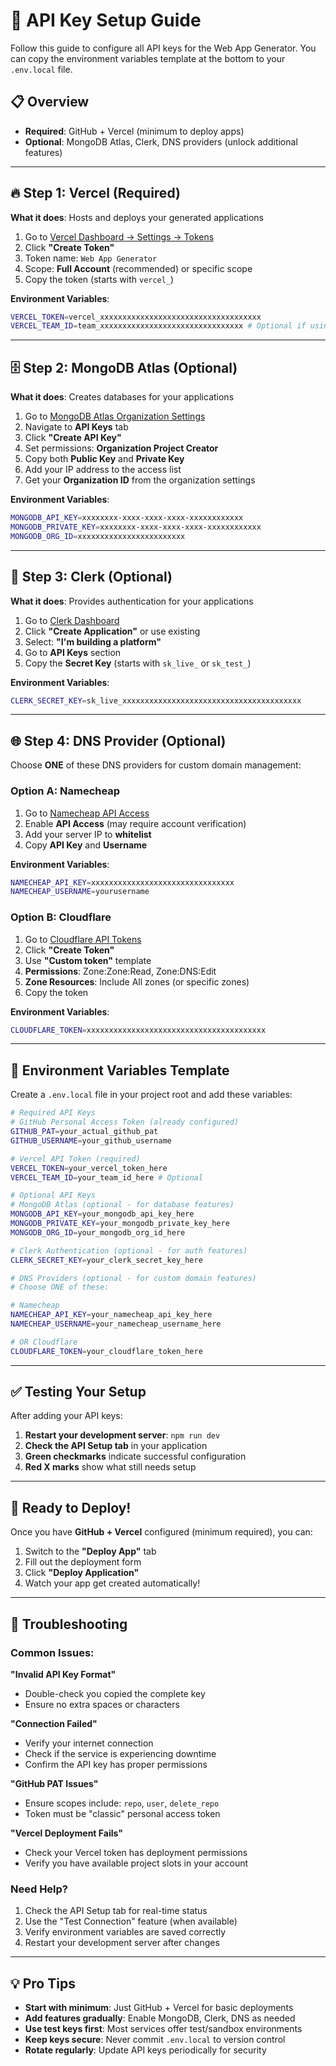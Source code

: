 # 🔑 API Key Setup Guide

Follow this guide to configure all API keys for the Web App Generator. You can copy the environment variables template at the bottom to your `.env.local` file.

## 📋 Overview

- **Required**: GitHub + Vercel (minimum to deploy apps)
- **Optional**: MongoDB Atlas, Clerk, DNS providers (unlock additional features)

---

## 🔥 **Step 1: Vercel** (Required)

**What it does**: Hosts and deploys your generated applications

1. Go to [Vercel Dashboard → Settings → Tokens](https://vercel.com/account/tokens)
2. Click **"Create Token"**
3. Token name: `Web App Generator`
4. Scope: **Full Account** (recommended) or specific scope
5. Copy the token (starts with `vercel_`)

**Environment Variables**:
```bash
VERCEL_TOKEN=vercel_xxxxxxxxxxxxxxxxxxxxxxxxxxxxxxxxxxxx
VERCEL_TEAM_ID=team_xxxxxxxxxxxxxxxxxxxxxxxxxxxxxxxx # Optional if using team
```

---

## 🗄️ **Step 2: MongoDB Atlas** (Optional)

**What it does**: Creates databases for your applications

1. Go to [MongoDB Atlas Organization Settings](https://cloud.mongodb.com/v2/organization/settings/api)
2. Navigate to **API Keys** tab
3. Click **"Create API Key"**
4. Set permissions: **Organization Project Creator**
5. Copy both **Public Key** and **Private Key**
6. Add your IP address to the access list
7. Get your **Organization ID** from the organization settings

**Environment Variables**:
```bash
MONGODB_API_KEY=xxxxxxxx-xxxx-xxxx-xxxx-xxxxxxxxxxxx
MONGODB_PRIVATE_KEY=xxxxxxxx-xxxx-xxxx-xxxx-xxxxxxxxxxxx
MONGODB_ORG_ID=xxxxxxxxxxxxxxxxxxxxxxxx
```

---

## 🔐 **Step 3: Clerk** (Optional)

**What it does**: Provides authentication for your applications

1. Go to [Clerk Dashboard](https://dashboard.clerk.com)
2. Click **"Create Application"** or use existing
3. Select: **"I'm building a platform"**
4. Go to **API Keys** section
5. Copy the **Secret Key** (starts with `sk_live_` or `sk_test_`)

**Environment Variables**:
```bash
CLERK_SECRET_KEY=sk_live_xxxxxxxxxxxxxxxxxxxxxxxxxxxxxxxxxxxxxxxx
```

---

## 🌐 **Step 4: DNS Provider** (Optional)

Choose **ONE** of these DNS providers for custom domain management:

### Option A: Namecheap

1. Go to [Namecheap API Access](https://ap.www.namecheap.com/settings/tools/apiaccess/)
2. Enable **API Access** (may require account verification)
3. Add your server IP to **whitelist**
4. Copy **API Key** and **Username**

**Environment Variables**:
```bash
NAMECHEAP_API_KEY=xxxxxxxxxxxxxxxxxxxxxxxxxxxxxxxx
NAMECHEAP_USERNAME=yourusername
```

### Option B: Cloudflare

1. Go to [Cloudflare API Tokens](https://dash.cloudflare.com/profile/api-tokens)
2. Click **"Create Token"**
3. Use **"Custom token"** template
4. **Permissions**: Zone:Zone:Read, Zone:DNS:Edit
5. **Zone Resources**: Include All zones (or specific zones)
6. Copy the token

**Environment Variables**:
```bash
CLOUDFLARE_TOKEN=xxxxxxxxxxxxxxxxxxxxxxxxxxxxxxxxxxxxxxxx
```

---

## 📁 Environment Variables Template

Create a `.env.local` file in your project root and add these variables:

```bash
# Required API Keys
# GitHub Personal Access Token (already configured)
GITHUB_PAT=your_actual_github_pat
GITHUB_USERNAME=your_github_username

# Vercel API Token (required)
VERCEL_TOKEN=your_vercel_token_here
VERCEL_TEAM_ID=your_team_id_here # Optional

# Optional API Keys
# MongoDB Atlas (optional - for database features)
MONGODB_API_KEY=your_mongodb_api_key_here
MONGODB_PRIVATE_KEY=your_mongodb_private_key_here
MONGODB_ORG_ID=your_mongodb_org_id_here

# Clerk Authentication (optional - for auth features)
CLERK_SECRET_KEY=your_clerk_secret_key_here

# DNS Providers (optional - for custom domain features)
# Choose ONE of these:

# Namecheap
NAMECHEAP_API_KEY=your_namecheap_api_key_here
NAMECHEAP_USERNAME=your_namecheap_username_here

# OR Cloudflare
CLOUDFLARE_TOKEN=your_cloudflare_token_here
```

---

## ✅ **Testing Your Setup**

After adding your API keys:

1. **Restart your development server**: `npm run dev`
2. **Check the API Setup tab** in your application
3. **Green checkmarks** indicate successful configuration
4. **Red X marks** show what still needs setup

---

## 🚀 **Ready to Deploy!**

Once you have **GitHub + Vercel** configured (minimum required), you can:

1. Switch to the **"Deploy App"** tab
2. Fill out the deployment form
3. Click **"Deploy Application"**
4. Watch your app get created automatically!

---

## 🛟 **Troubleshooting**

### Common Issues:

**"Invalid API Key Format"**
- Double-check you copied the complete key
- Ensure no extra spaces or characters

**"Connection Failed"**
- Verify your internet connection
- Check if the service is experiencing downtime
- Confirm the API key has proper permissions

**"GitHub PAT Issues"**
- Ensure scopes include: `repo`, `user`, `delete_repo`
- Token must be "classic" personal access token

**"Vercel Deployment Fails"**
- Check your Vercel token has deployment permissions
- Verify you have available project slots in your account

### Need Help?

1. Check the API Setup tab for real-time status
2. Use the "Test Connection" feature (when available)
3. Verify environment variables are saved correctly
4. Restart your development server after changes

---

## 💡 **Pro Tips**

- **Start with minimum**: Just GitHub + Vercel for basic deployments
- **Add features gradually**: Enable MongoDB, Clerk, DNS as needed
- **Use test keys first**: Most services offer test/sandbox environments
- **Keep keys secure**: Never commit `.env.local` to version control
- **Rotate regularly**: Update API keys periodically for security 
